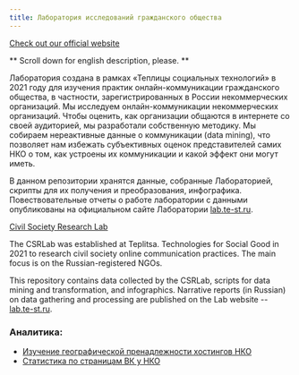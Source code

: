 ```yaml
---
title: Лаборатория исследований гражданского общества
---
```


[Check out our official website](http://lab.te-st.ru/)
 
\*\* Scroll down for english description, please. \*\*

Лаборатория создана в рамках «Теплицы социальных технологий» в 2021 году для изучения практик онлайн-коммуникации гражданского общества, в частности, зарегистрированных в России некоммерческих организаций. Мы исследуем онлайн-коммуникации некоммерческих организаций. Чтобы оценить, как организации общаются в интернете со своей аудиторией, мы разработали собственную методику. Мы собираем нереактивные данные о коммуникации (data mining), что позволяет нам избежать субъективных оценок представителей самих НКО о том, как устроены их коммуникации и какой эффект они могут иметь.

В данном репозитории хранятся данные, собранные Лабораторией, скрипты для их получения и преобразования, инфографика. Повествовательные отчеты о работе лаборатории с данными опубликованы на официальном сайте Лаборатории [lab.te-st.ru](http://lab.te-st.ru/). 

[Civil Society Research Lab](http://lab.te-st.ru/)

The CSRLab was established at Teplitsa. Technologies for Social Good in 2021 to research civil society online communication practices. The main focus is on the Russian-registered NGOs.

This repository contains data collected by the CSRLab, scripts for data mining and transformation, and infographics. Narrative reports (in Russian) on data gathering and processing are published on the Lab website -- [lab.te-st.ru](http://lab.te-st.ru/u). 

### Аналитика:

* [Изучение географической пренадлежности хостингов НКО](./_docs/hostings.md)
* [Статистика по страницам ВК у НКО](./vk_analysis.md) 
